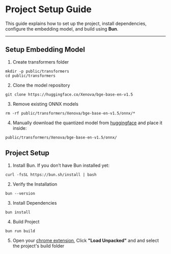 # Project Setup Guide

This guide explains how to set up the project, install dependencies, configure the embedding model, and build using **Bun**.

---

## Setup Embedding Model

1. Create transformers folder
```shell
mkdir -p public/transformers
cd public/transformers
```

2. Clone the model repository
```shell
git clone https://huggingface.co/Xenova/bge-base-en-v1.5
```

3. Remove existing ONNX models
```shell
rm -rf public/transformers/Xenova/bge-base-en-v1.5/onnx/*
```

4. Manually download the quantized model from [huggingface](https://huggingface.co/Xenova/bge-base-en-v1.5) and place it inside:
```
public/transformers/Xenova/bge-base-en-v1.5/onnx/
```

## Project Setup

1. Install Bun. If you don’t have Bun installed yet:
```shell
curl -fsSL https://bun.sh/install | bash
```
2. Verify the Installation
```shell
bun --version
```
3. Install Dependencies
```shell
bun install
```
4. Build Project
```shell
bun run build
```
5. Open your [chrome extension](chrome://extensions/), Click ****"Load Unpacked"**** and and select the project's build folder